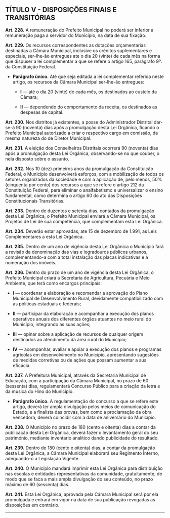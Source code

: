 ## TÍTULO V - DISPOSIÇÕES FINAIS E TRANSITÓRIAS


**Art. 228.** A remuneração do Prefeito Municipal no poderá ser inferior a remuneração paga a servidor do Município, na data de sua fixação. 

**Art. 229.** Os recursos correspondentes as dotações orçamentarias destinadas a Câmara Municipal, inclusive os créditos suplementares e especiais, ser-lhe-ão entregues ate o dia 20 (vinte) de cada mês na forma que dispuser a lei complementar a que se refere o artigo 165, parágrafo 9º. da Constituição Federal.

- **Parágrafo único.** Até que seja editada a lei complementar referida neste artigo, os recursos da Câmara Municipal ser-lhe-ão entregues: 

	- **I** — até o dia 20 (vinte) de cada mês, os destinados ao custeio da Câmara;

	- **II** — dependendo do comportamento da receita, os destinados as despesas de capital.

**Art. 230.** Nos distritos já existentes, a posse do Administrador Distrital dar-se-á 90 (noventa) dias após a promulgação desta Lei Orgânica, ficando o Prefeito Municipal autorizado a criar o respectivo cargo em comissão, da mesma natureza do de Diretor Municipal.

**Art. 231.** A eleição dos Conselheiros Distritais ocorrerá 90 (noventa) dias após a promulgação desta Lei Orgânica, observando-se no que couber, o nela disposto sobre o assunto.

**Art. 232.** Nos 10 (dez) primeiros anos da promulgação da Constituição Federal, o Município desenvolverá esforços, com a mobilização de todos os setores organizados da sociedade e com a aplicação de, pelo menos, 50% (cinquenta por cento) dos recursos a que se refere o artigo 212 da Constituição Federal, para eliminar o
analfabetismo e universalizar o ensino fundamental, como determina o artigo 60 do ato das Disposições Constitucionais Transitórias. 

**Art. 233.** Dentro de duzentos e setenta dias, contados da promulgação desta Lei Orgânica, o Prefeito Municipal enviará a Câmara Municipal, os Projetos de Lei de sua competência, que complementam esta Lei Orgânica.

**Art. 234.** Deverão estar aprovadas, ate 15 de dezembro de 1.991, as Leis Complementares a esta Lei Orgânica.

**Art. 235.** Dentro de um ano de vigência desta Lei Orgânica o Município fará a revisão da denominação das vias e logradouros públicos urbanos, complementando-a com a total instalação das placas indicativas e a numeração dos imóveis.

**Art. 236.** Dentro do prazo de um ano de vigência desta Lei Orgânica, o Prefeito Municipal criará a Secretaria de Agricultura, Pecuária e Meio Ambiente, que terá como encargos principais:

- **I** — coordenar a elaboração e recomendar a aprovação do Plano Municipal de Desenvolvimento Rural, devidamente compatibilizado com as políticas estaduais e federais; 

- **II** — participar da elaboração e acompanhar a execução dos planos operativos anuais dos diferentes órgãos atuantes no meio rural do Município, integrando as suas ações;

- **III** — opinar sobre a aplicação de recursos de qualquer origem destinados ao atendimento da área rural do Município;

- **IV** — acompanhar, avaliar e apoiar a execução dos planos e programas agrícolas em desenvolvimento no Município, apresentando sugestões de medidas corretivas ou de ações que possam aumentar a sua eficácia.

**Art. 237.** A Prefeitura Municipal, através da Secretaria Municipal de Educação, com a participação da Câmara Municipal, no prazo de 60 (sessenta) dias, regulamentará Concurso Público para a criação da letra e da musica do Hino do Município.

- **Parágrafo único.** A regulamentação do concurso a que se refere este artigo, deverá ter ampla divulgação pelos meios de comunicação do Estado, e a finalista das provas, bem como a proclamação da obra vencedora, deverá coincidir com a data de aniversário do Município. 

**Art. 238.** O Município no prazo de 180 (cento e oitenta) dias a contar da publicação desta Lei Orgânica, deverá fazer o levantamento geral do seu património, mediante inventario analítico dando publicidade do resultado.

**Art. 239.** Dentro de 180 (cento e oitenta) dias, a contar da promulgação desta Lei Orgânica, a Câmara Municipal elaborará seu Regimento Interno, adequando-o a Legislação Vigente.

**Art. 240.** O Município mandará imprimir esta Lei Orgânica para distribuição nas escolas e entidades representativas da comunidade, gratuitamente, de modo que se faca a mais ampla divulgação do seu conteúdo, no prazo máximo de 60 (sessenta) dias.

**Art. 241.** Esta Lei Orgânica, aprovada pela Câmara Municipal será por ela promulgada e entrará em vigor na data de sua publicação revogadas as disposições em contrário.

---